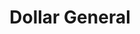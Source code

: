 ---
title: "Dollar General"
url: /philadelphia/dollar-general-frankford-avenue-2/
shop: Kramladen
---